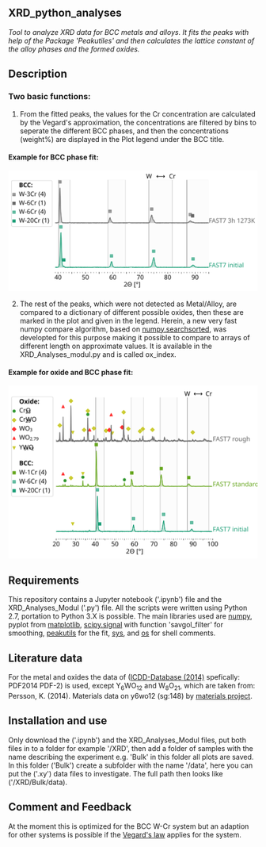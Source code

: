 ## XRD_python_analyses
*Tool to analyze XRD data for BCC metals and alloys.
It fits the peaks with help of the Package 'Peakutiles' and then calculates the lattice constant of the alloy phases and the formed oxides.*
## Description
### Two basic functions:
1. From the fitted peaks, the values for the Cr concentration are calculated by the Vegard's approximation, the concentrations are filtered by bins to seperate the different BCC phases, and then the concentrations (weight%) are displayed in the Plot legend under the BCC title.

#### Example for BCC phase fit:
![Alt text](https://github.com/TobiasWegener/XRD_python_analyses/blob/master/06_XRD_newLowPO2_bulk.svg "BCC phase fit")

2. The rest of the peaks, which were not detected as Metal/Alloy, are compared to a dictionary of different possible oxides, then these are marked in the plot and given in the legend. Herein, a new very fast numpy compare algorithm, based on [numpy.searchsorted](https://docs.scipy.org/doc/numpy/reference/generated/numpy.searchsorted.html), was developted for this purpose making it possible to compare to arrays of different length on approximate values. It is available in the XRD_Analyses_modul.py and is called ox_index.
#### Example for oxide and BCC phase fit:
![Alt text](https://github.com/TobiasWegener/XRD_python_analyses/blob/master/06_XRD_newBulk_rough_smoth.svg "BCC phase fit")

## Requirements
This repository contains a Jupyter notebook ('.ipynb') file and the XRD_Analyses_Modul ('.py') file. All the scripts were written using Python 2.7, portation to Python 3.X is possible.
The main libraries used are [numpy](http://www.numpy.org/), pyplot from [matplotlib](https://matplotlib.org/index.html), [scipy.signal](https://docs.scipy.org/doc/scipy/reference/signal.html) with function 'savgol_filter' for smoothing, [peakutils](https://pypi.python.org/pypi/PeakUtils) for the fit, [sys](https://docs.python.org/2/library/sys.html), and [os](https://docs.python.org/2/library/os.html) for shell comments.

## Literature data
For the metal and oxides the data of ([ICDD-Database (2014)](www.icdd.com) spefically: PDF2014 PDF-2) is used,
except Y$_6$WO$_{12}$ and W$_{8}$O$_{21}$, which are taken from: Persson, K. (2014). Materials data on y6wo12 (sg:148) by [materials
project](https://www.materialsproject.org/materials/mp-19005/).

## Installation and use
Only download the ('.ipynb') and the XRD_Analyses_Modul files, put both files in to a folder for example '/XRD', then add a folder of samples with the name describing the experiment e.g. 'Bulk' in this folder all plots are saved. In this folder ('Bulk') create a subfolder with the name '/data', here you can put the ('.xy') data files to investigate. The full path then looks like ('/XRD/Bulk/data).

## Comment and Feedback

At the moment this is optimized for the BCC W-Cr system but an adaption for other systems is possible if the [Vegard's law](https://en.wikipedia.org/wiki/Vegard%27s_law) applies for the system.
